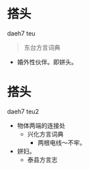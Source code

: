 # 搭头
daeh7 teu
> 东台方言词典
- 婚外性伙伴。即姘头。

# 搭头
daeh7 teu2
+ 物体两端的连接处
  * 兴化方言词典
    - 两根电线～不牢。
+ 姘妇。
  * 泰县方言志
